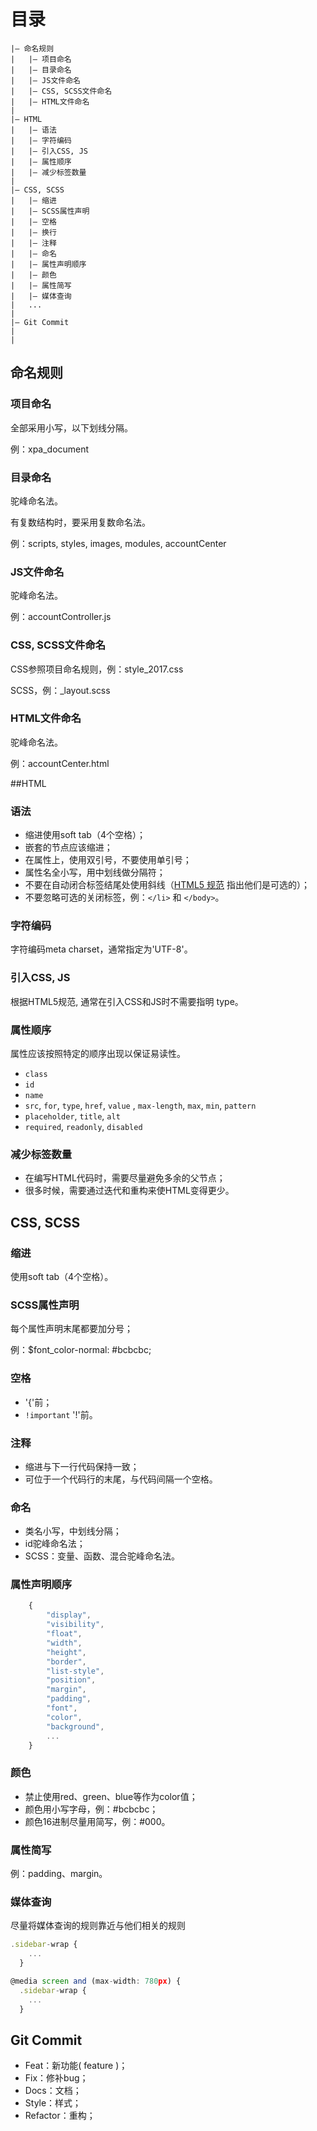 # 目录

```
|– 命名规则 
|   |– 项目命名
|   |– 目录命名
|   |– JS文件命名
|   |– CSS, SCSS文件命名
|   |– HTML文件命名
| 
|– HTML 
|   |– 语法
|   |– 字符编码
|   |– 引入CSS, JS
|   |– 属性顺序
|   |– 减少标签数量 
| 
|– CSS, SCSS
|   |– 缩进
|   |– SCSS属性声明
|   |– 空格
|   |– 换行
|   |– 注释
|   |– 命名
|   |– 属性声明顺序
|   |– 颜色
|   |– 属性简写
|   |– 媒体查询
|   ...
| 
|– Git Commit
| 
| 
```

## 命名规则

### 项目命名
<p>全部采用小写，以下划线分隔。</p>
<p>例：xpa_document</p>

### 目录命名
<p>驼峰命名法。</p>
<p>有复数结构时，要采用复数命名法。</p>
<p>例：scripts, styles, images, modules, accountCenter</p>

### JS文件命名
<p>驼峰命名法。</p>
<p>例：accountController.js</p>

### CSS, SCSS文件命名
<p>CSS参照项目命名规则，例：style_2017.css</p>
<p>SCSS，例：_layout.scss</p>

### HTML文件命名
<p>驼峰命名法。</p>
<p>例：accountCenter.html</p>


##HTML

### 语法
<ul>
    <li>缩进使用soft tab（4个空格）；</li>
    <li>嵌套的节点应该缩进；</li>
    <li>在属性上，使用双引号，不要使用单引号；</li>
    <li>属性名全小写，用中划线做分隔符；</li>
    <li>不要在自动闭合标签结尾处使用斜线（<a href="http://dev.w3.org/html5/spec-author-view/syntax.html#syntax-start-tag">HTML5 规范</a> 指出他们是可选的）；</li>
    <li>不要忽略可选的关闭标签，例：<code>&lt;/li&gt;</code> 和 <code>&lt;/body&gt;</code>。</li>
</ul>

### 字符编码
<p>字符编码meta charset，通常指定为'UTF-8'。</p>

### 引入CSS, JS
 <p>根据HTML5规范, 通常在引入CSS和JS时不需要指明 type。</p>


### 属性顺序
<p>属性应该按照特定的顺序出现以保证易读性。</p>
<ul>
    <li><code>class</code></li>
    <li><code>id</code></li>
    <li><code>name</code></li>
    <li><code>src</code>, <code>for</code>, <code>type</code>, <code>href</code>, <code>value</code> , <code>max-length</code>, <code>max</code>, <code>min</code>, <code>pattern</code></li>
     <li><code>placeholder</code>, <code>title</code>, <code>alt</code></li>
     <li><code>required</code>, <code>readonly</code>, <code>disabled</code></li>
</ul>

### 减少标签数量
<ul>
    <li>在编写HTML代码时，需要尽量避免多余的父节点；</li>
    <li>很多时候，需要通过迭代和重构来使HTML变得更少。</li>
</ul>


## CSS, SCSS

### 缩进
<p>使用soft tab（4个空格）。</p>

### SCSS属性声明
 <p>每个属性声明末尾都要加分号；</p>
 <p>例：$font_color-normal: #bcbcbc;</p>

### 空格
<ul>
    <li>'{'前；</li>
    <li><code>!important</code> '!'前。</li>
</ul>

### 注释
<ul>
    <li>缩进与下一行代码保持一致；</li>
    <li>可位于一个代码行的末尾，与代码间隔一个空格。</li>
</ul>

### 命名
<ul>
    <li>类名小写，中划线分隔；</li>
    <li>id驼峰命名法；</li>
    <li>SCSS：变量、函数、混合驼峰命名法。</li>
</ul>

### 属性声明顺序
```javascript
    {
        "display",
        "visibility",
        "float",
        "width",
        "height",
        "border",
        "list-style",
        "position",
        "margin",
        "padding",
        "font",
        "color",
        "background",
        ...
    }

```

### 颜色
<ul>
    <li>禁止使用red、green、blue等作为color值；</li>
    <li>颜色用小写字母，例：#bcbcbc；</li>
    <li>颜色16进制尽量用简写，例：#000。</li>
</ul>

### 属性简写
<p>例：padding、margin。</p>

### 媒体查询
<p>尽量将媒体查询的规则靠近与他们相关的规则</p>

```javascript
.sidebar-wrap {
    ...
  }

@media screen and (max-width: 780px) {
  .sidebar-wrap {
    ...
  }

```

## Git Commit
<ul>
    <li>Feat：新功能( feature )；</li>
    <li>Fix：修补bug；</li>
    <li>Docs：文档；</li>
    <li>Style：样式；</li>
    <li>Refactor：重构；</li>
</ul>
